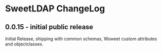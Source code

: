 # SweetLDAP ChangeLog

## 0.0.15 - initial public release

Initial Release, shipping with common schemas, Wsweet custom attributes and
objectclasses.
